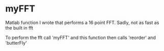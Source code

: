 # myFFT
Matlab function I wrote that performs a 16 point FFT. Sadly, not as fast as the built in fft

To perform the fft call 'myFFT' and this function then calls 'reorder' and 'butterFly'
